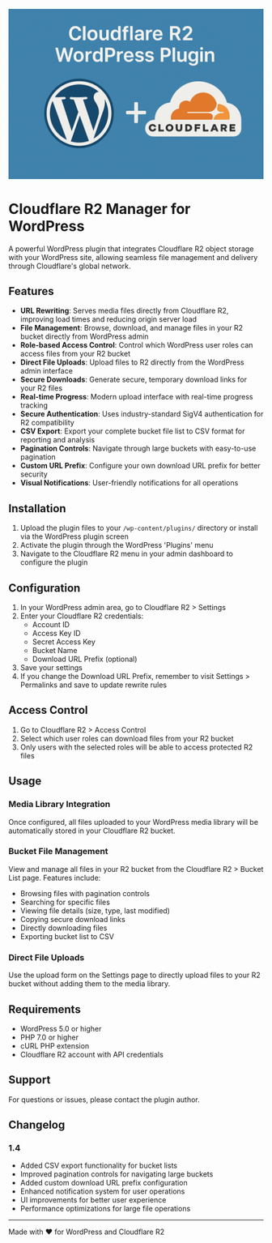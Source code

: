 ![image_alt](https://github.com/BugDev7785/WordPress-Cloudflare-R2-Download-Manager/blob/main/Cloudflare%20R2%20Manager.png?raw=true)
# Cloudflare R2 Manager for WordPress

A powerful WordPress plugin that integrates Cloudflare R2 object storage with your WordPress site, allowing seamless file management and delivery through Cloudflare's global network.

## Features

- **URL Rewriting**: Serves media files directly from Cloudflare R2, improving load times and reducing origin server load
- **File Management**: Browse, download, and manage files in your R2 bucket directly from WordPress admin
- **Role-based Access Control**: Control which WordPress user roles can access files from your R2 bucket
- **Direct File Uploads**: Upload files to R2 directly from the WordPress admin interface
- **Secure Downloads**: Generate secure, temporary download links for your R2 files
- **Real-time Progress**: Modern upload interface with real-time progress tracking
- **Secure Authentication**: Uses industry-standard SigV4 authentication for R2 compatibility
- **CSV Export**: Export your complete bucket file list to CSV format for reporting and analysis
- **Pagination Controls**: Navigate through large buckets with easy-to-use pagination
- **Custom URL Prefix**: Configure your own download URL prefix for better security
- **Visual Notifications**: User-friendly notifications for all operations

## Installation

1. Upload the plugin files to your `/wp-content/plugins/` directory or install via the WordPress plugin screen
2. Activate the plugin through the WordPress 'Plugins' menu
3. Navigate to the Cloudflare R2 menu in your admin dashboard to configure the plugin

## Configuration

1. In your WordPress admin area, go to Cloudflare R2 > Settings
2. Enter your Cloudflare R2 credentials:
   - Account ID
   - Access Key ID
   - Secret Access Key
   - Bucket Name
   - Download URL Prefix (optional)
3. Save your settings
4. If you change the Download URL Prefix, remember to visit Settings > Permalinks and save to update rewrite rules

## Access Control

1. Go to Cloudflare R2 > Access Control
2. Select which user roles can download files from your R2 bucket
3. Only users with the selected roles will be able to access protected R2 files

## Usage

### Media Library Integration
Once configured, all files uploaded to your WordPress media library will be automatically stored in your Cloudflare R2 bucket.

### Bucket File Management
View and manage all files in your R2 bucket from the Cloudflare R2 > Bucket List page. Features include:
- Browsing files with pagination controls
- Searching for specific files
- Viewing file details (size, type, last modified)
- Copying secure download links
- Directly downloading files
- Exporting bucket list to CSV

### Direct File Uploads
Use the upload form on the Settings page to directly upload files to your R2 bucket without adding them to the media library.

## Requirements

- WordPress 5.0 or higher
- PHP 7.0 or higher
- cURL PHP extension
- Cloudflare R2 account with API credentials

## Support

For questions or issues, please contact the plugin author.

## Changelog

### 1.4
- Added CSV export functionality for bucket lists
- Improved pagination controls for navigating large buckets
- Added custom download URL prefix configuration
- Enhanced notification system for user operations
- UI improvements for better user experience
- Performance optimizations for large file operations

---

Made with ♥ for WordPress and Cloudflare R2
